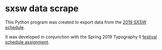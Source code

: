 # sxsw data scrape

This Python program was created to export data from the [2019 SXSW schedule](https://schedule.sxsw.com/2019/events/track/Design).

It was developed in conjunction with the Spring 2019 Typography II [festival schedule assignment](http://cdgd-230-02-sp19.courses.baizman.com/festival-schedule-print.html).
